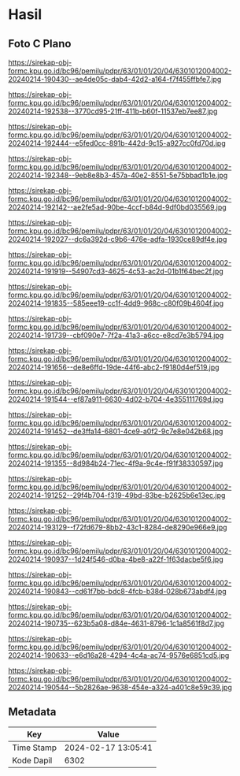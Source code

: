 # Hasil

## Foto C Plano

https://sirekap-obj-formc.kpu.go.id/bc96/pemilu/pdpr/63/01/01/20/04/6301012004002-20240214-190430--ae4de05c-dab4-42d2-a164-f7f455ffbfe7.jpg

https://sirekap-obj-formc.kpu.go.id/bc96/pemilu/pdpr/63/01/01/20/04/6301012004002-20240214-192538--3770cd95-21ff-411b-b60f-11537eb7ee87.jpg

https://sirekap-obj-formc.kpu.go.id/bc96/pemilu/pdpr/63/01/01/20/04/6301012004002-20240214-192444--e5fed0cc-891b-442d-9c15-a927cc0fd70d.jpg

https://sirekap-obj-formc.kpu.go.id/bc96/pemilu/pdpr/63/01/01/20/04/6301012004002-20240214-192348--9eb8e8b3-457a-40e2-8551-5e75bbad1b1e.jpg

https://sirekap-obj-formc.kpu.go.id/bc96/pemilu/pdpr/63/01/01/20/04/6301012004002-20240214-192142--ae2fe5ad-90be-4ccf-b84d-9df0bd035569.jpg

https://sirekap-obj-formc.kpu.go.id/bc96/pemilu/pdpr/63/01/01/20/04/6301012004002-20240214-192027--dc6a392d-c9b6-476e-adfa-1930ce89df4e.jpg

https://sirekap-obj-formc.kpu.go.id/bc96/pemilu/pdpr/63/01/01/20/04/6301012004002-20240214-191919--54907cd3-4625-4c53-ac2d-01b1f64bec2f.jpg

https://sirekap-obj-formc.kpu.go.id/bc96/pemilu/pdpr/63/01/01/20/04/6301012004002-20240214-191835--585eee19-cc1f-4dd9-968c-c80f09b4604f.jpg

https://sirekap-obj-formc.kpu.go.id/bc96/pemilu/pdpr/63/01/01/20/04/6301012004002-20240214-191739--cbf090e7-7f2a-41a3-a6cc-e8cd7e3b5794.jpg

https://sirekap-obj-formc.kpu.go.id/bc96/pemilu/pdpr/63/01/01/20/04/6301012004002-20240214-191656--de8e6ffd-19de-44f6-abc2-f9180d4ef519.jpg

https://sirekap-obj-formc.kpu.go.id/bc96/pemilu/pdpr/63/01/01/20/04/6301012004002-20240214-191544--ef87a911-6630-4d02-b704-4e355111769d.jpg

https://sirekap-obj-formc.kpu.go.id/bc96/pemilu/pdpr/63/01/01/20/04/6301012004002-20240214-191452--de3ffa14-6801-4ce9-a0f2-9c7e8e042b68.jpg

https://sirekap-obj-formc.kpu.go.id/bc96/pemilu/pdpr/63/01/01/20/04/6301012004002-20240214-191355--8d984b24-71ec-4f9a-9c4e-f91f38330597.jpg

https://sirekap-obj-formc.kpu.go.id/bc96/pemilu/pdpr/63/01/01/20/04/6301012004002-20240214-191252--29f4b704-f319-49bd-83be-b2625b6e13ec.jpg

https://sirekap-obj-formc.kpu.go.id/bc96/pemilu/pdpr/63/01/01/20/04/6301012004002-20240214-193129--f72fd679-8bb2-43c1-8284-de8290e966e9.jpg

https://sirekap-obj-formc.kpu.go.id/bc96/pemilu/pdpr/63/01/01/20/04/6301012004002-20240214-190937--1d24f546-d0ba-4be8-a22f-1f63dacbe5f6.jpg

https://sirekap-obj-formc.kpu.go.id/bc96/pemilu/pdpr/63/01/01/20/04/6301012004002-20240214-190843--cd61f7bb-bdc8-4fcb-b38d-028b673abdf4.jpg

https://sirekap-obj-formc.kpu.go.id/bc96/pemilu/pdpr/63/01/01/20/04/6301012004002-20240214-190735--623b5a08-d84e-4631-8796-1c1a8561f8d7.jpg

https://sirekap-obj-formc.kpu.go.id/bc96/pemilu/pdpr/63/01/01/20/04/6301012004002-20240214-190633--e6d16a28-4294-4c4a-ac74-9576e6851cd5.jpg

https://sirekap-obj-formc.kpu.go.id/bc96/pemilu/pdpr/63/01/01/20/04/6301012004002-20240214-190544--5b2826ae-9638-454e-a324-a401c8e59c39.jpg


## Metadata

| Key        | Value               |
| ---------- | ------------------- |
| Time Stamp | 2024-02-17 13:05:41 |
| Kode Dapil | 6302                |



